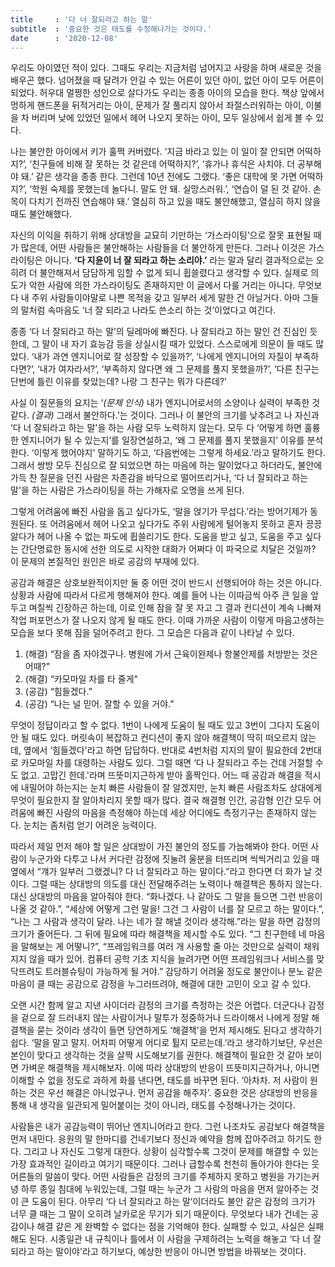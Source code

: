 ```yaml
---
title     : '다 너 잘되라고 하는 말'
subtitle  : '중요한 것은 태도를 수정해나가는 것이다.'
date      : '2020-12-08'
---
```


우리도 아이였던 적이 있다. 그때도 우리는 지금처럼 넘어지고 사랑을 하며 새로운 것을 배우곤 했다. 넘어졌을 때 달려가 안길 수 있는 어른이 있던 아이, 없던 아이 모두 어른이 되었다. 허우대 멀쩡한 성인으로 살다가도 우리는 종종 아이의 모습을 한다. 책상 앞에서 멍하게 핸드폰을 뒤적거리는 아이, 문제가 잘 풀리지 않아서 좌절스러워하는 아이, 이불을 차 버리며 낮에 있었던 일에서 헤어 나오지 못하는 아이, 모두 일상에서 쉽게 볼 수 있다.

나는 불안한 아이에서 키가 훌쩍 커버렸다. ‘지금 바라고 있는 이 일이 잘 안되면 어떡하지?’, ‘친구들에 비해 잘 못하는 것 같은데 어떡하지?’, ‘휴가나 휴식은 사치야. 더 공부해야 돼.’ 같은 생각을 종종 한다. 그런데 10년 전에도 그랬다. ‘좋은 대학에 못 가면 어떡하지?’, ‘학원 숙제를 못했는데 놀다니. 말도 안 돼. 실망스러워.’, ‘연습이 덜 된 것 같아. 손목이 다치기 전까진 연습해야 돼.’ 열심히 하고 있을 때도 불안해했고, 열심히 하지 않을 때도 불안해했다.

자신의 이익을 취하기 위해 상대방을 교묘히 기만하는 ‘가스라이팅’으로 잘못 표현될 때가 많은데, 어떤 사람들은 불안해하는 사람들을 더 불안하게 만든다. 그러나 이것은 가스라이팅은 아니다. **‘다 지윤이 너 잘 되라고 하는 소리야.’** 라는 말과 달리 결과적으로는 오히려 더 불안해져서 담담하게 임할 수 없게 되니 휩쓸렸다고 생각할 수 있다. 실제로 의도가 악한 사람에 의한 가스라이팅도 존재하지만 이 글에서 다룰 거리는 아니다. 무엇보다 내 주위 사람들이야말로 나쁜 목적을 갖고 일부러 세게 말한 건 아닐거다. 아마 그들의 말처럼 속마음도 ‘너 잘 되라고 나라도 쓴소리 하는 것’이었다고 여긴다.

종종 ‘다 너 잘되라고 하는 말’의 딜레마에 빠진다. 나 잘되라고 하는 말인 건 진심인 듯한데, 그 말이 내 자기 효능감 등을 상실시킬 때가 있었다. 스스로에게 의문이 들 때도 많았다. ‘내가 과연 엔지니어로 잘 성장할 수 있을까?’, ‘나에게 엔지니어의 자질이 부족하다면?’, ‘내가 여자라서?’, ‘부족하지 않다면 왜 그 문제를 풀지 못했을까?’, ‘다른 친구는 단번에 틀린 이유를 찾았는데? 나랑 그 친구는 뭐가 다른데?’

사실 이 질문들의 요지는 ‘*(문제 인식)* 내가 엔지니어로서의 소양이나 실력이 부족한 것 같다. *(결과)* 그래서 불안하다.’는 것이다. 그러나 이 불안의 크기를 낮추려고 나 자신과 ‘다 너 잘되라고 하는 말'을 하는 사람 모두 노력하지 않는다. 모두 다 ‘어떻게 하면 훌륭한 엔지니어가 될 수 있는지’를 일장연설하고, ‘왜 그 문제를 풀지 못했을지’ 이유를 분석한다. ‘이렇게 했어야지' 말하기도 하고, ‘다음번에는 그렇게 하세요.’라고 말하기도 한다. 그래서 쌍방 모두 진심으로 잘 되었으면 하는 마음에 하는 말이었다고 하더라도, 불안에 가득 찬 질문을 던진 사람은 자존감을 바닥으로 떨어뜨리거나, ‘다 너 잘되라고 하는 말'을 하는 사람은 가스라이팅을 하는 가해자로 오명을 쓰게 된다.

그렇게 어려움에 빠진 사람을 돕고 싶다가도, ‘말을 얹기가 무섭다.’라는 방어기제가 동원된다. 또 어려움에서 헤어 나오고 싶다가도 주위 사람에게 털어놓지 못하고 혼자 끙끙 앓다가 헤어 나올 수 없는 파도에 휩쓸리기도 한다. 도움을 받고 싶고, 도움을 주고 싶다는 간단명료한 동시에 선한 의도로 시작한 대화가 어쩌다 이 파국으로 치달은 것일까? 이 문제의 본질적인 원인은 바로 공감의 부재에 있다.

공감과 해결은 상호보완적이지만 둘 중 어떤 것이 반드시 선행되어야 하는 것은 아니다. 상황과 사람에 따라서 다르게 행해져야 한다. 예를 들어 나는 이따금씩 아주 큰 일을 앞두고 며칠씩 긴장하곤 하는데, 이로 인해 잠을 잘 못 자고 그 결과 컨디션이 계속 나빠져 작업 퍼포먼스가 잘 나오지 않게 될 때도 한다. 이때 가까운 사람이 이렇게 마음고생하는 모습을 보다 못해 짐을 덜어주려고 한다. 그 모습은 다음과 같이 나타날 수 있다.

1. (해결) “잠을 좀 자야겠구나. 병원에 가서 근육이완제나 항불안제를 처방받는 것은 어때?”
2. (해결) “카모마일 차를 타 줄게"
3. (공감) “힘들겠다.”
4. (공감) “나는 널 믿어. 잘할 수 있을 거야.”

무엇이 정답이라고 할 수 없다. 1번이 나에게 도움이 될 때도 있고 3번이 그다지 도움이 안 될 때도 있다. 머릿속이 복잡하고 컨디션이 좋지 않아 해결책이 딱히 떠오르지 않는데, 옆에서 ‘힘들겠다'라고 하면 답답하다. 반대로 4번처럼 지지의 말이 필요한데 2번대로 카모마일 차를 대령하는 사람도 있다. 그럴 때면 ‘다 나 잘되라고 주는 건데 거절할 수도 없고. 고맙긴 한데.'라며 뜨뜻미지근하게 받아 홀짝인다. 어느 때 공감과 해결을 적시에 내밀어야 하는지는 눈치 빠른 사람들이 잘 알겠지만, 눈치 빠른 사람조차도 상대에게 무엇이 필요한지 잘 알아차리지 못할 때가 많다. 결국 해결형 인간, 공감형 인간 모두 어려움에 빠진 사람의 마음을 측정해야 하는데 세상 어디에도 측정기구는 존재하지 않는다. 눈치는 좀처럼 얻기 어려운 능력이다.

따라서 제일 먼저 해야 할 일은 상대방이 가진 불안의 정도를 가늠해봐야 한다. 어떤 사람이 누군가와 다투고 나서 커다란 감정에 짓눌려 울분을 터뜨리며 씩씩거리고 있을 때 옆에서 “걔가 일부러 그랬겠니? 다 너 잘되라고 하는 말이다.”라고 한다면 더 화가 날 것이다. 그럴 때는 상대방의 의도를 대신 전달해주려는 노력이나 해결책은 통하지 않는다. 대신 상대방의 마음을 알아줘야 한다. “화나겠다. 나 같아도 그 말을 들으면 그런 반응이 나올 것 같아.”, “세상에 어떻게 그런 말을! 그건 그 사람이 너를 잘 모르고 하는 말이다.”, “나는 그 사람과 생각이 달라. 나는 네가 잘 해낼 것이라 생각해.”라는 말을 하면 감정의 크기가 줄어든다. 그 뒤에 필요에 따라 해결책을 제시할 수도 있다. “그 친구한테 네 마음을 말해보는 게 어떻니?”, “프레임워크를 여러 개 사용할 줄 아는 것만으로 실력이 채워지지 않을 때가 있어. 컴퓨터 공학 기초 지식을 늘려가면 어떤 프레임워크나 서비스를 맞닥뜨려도 트러블슈팅이 가능하게 될 거야.” 감당하기 어려울 정도로 불안이나 분노 같은 마음이 클 때는 공감으로 감정을 누그러뜨려야, 해결에 대한 고민이 오고 갈 수 있다.

오랜 시간 함께 알고 지낸 사이더라 감정의 크기를 측정하는 것은 어렵다. 더군다나 감정을 겉으로 잘 드러내지 않는 사람이거나 말투가 정중하거나 드라이해서 나에게 정말 해결책을 묻는 것이라 생각이 들면 당연하게도 ‘해결책'을 먼저 제시해도 된다고 생각하기 쉽다. ‘말을 말고 말지. 어차피 어떻게 어디로 튈지 모르는데.’라고 생각하기보단, 우선은 본인이 맞다고 생각하는 것을 살짝 시도해보기를 권한다. 해결책이 필요한 것 같아 보이면 가벼운 해결책을 제시해보자. 이에 따라 상대방의 반응이 뜨뜻미지근하거나, 아니면 이해할 수 없을 정도로 과하게 화를 낸다면, 태도를 바꾸면 된다. ‘아차차. 저 사람이 원하는 것은 우선 해결은 아니었구나. 먼저 공감을 해주자’. 중요한 것은 상대방의 반응을 통해 내 생각을 일관되게 밀어붙이는 것이 아니라, 태도를 수정해나가는 것이다.

사람들은 내가 공감능력이 뛰어난 엔지니어라고 한다. 그런 나조차도 공감보다 해결책을 먼저 내민다. 응원의 말 한마디를 건네기보다 정신과 예약을 함께 잡아주려고 하기도 한다. 그리고 나 자신도 그렇게 대한다. 상황이 심각할수록 그것이 문제를 해결할 수 있는 가장 효과적인 길이라고 여기기 때문이다. 그러나 급할수록 천천히 돌아가야 한다는 웃어른들의 말씀이 맞다. 어떤 사람들은 감정의 크기를 주체하지 못하고 병원을 가기는커녕 하루 종일 침대에 누워있는데, 그럴 때는 누군가 그 사람의 마음을 먼저 알아주는 것이 큰 도움이 된다. 아무리 ‘다 너 잘되라고 하는 말’이더라도 불안 같은 감정의 크기가 너무 클 때는 그 말이 오히려 날카로운 무기가 되기 때문이다. 무엇보다 내가 건네는 공감이나 해결 같은 게 완벽할 수 없다는 점을 기억해야 한다. 실패할 수 있고, 사실은 실패해도 된다. 시종일관 내 규칙이나 틀에서 이 사람을 구제하려는 노력을 해놓고 ‘다 너 잘되라고 하는 말이야'라고 하기보다, 예상한 반응이 아니면 방법을 바꿔보는 것이다.
